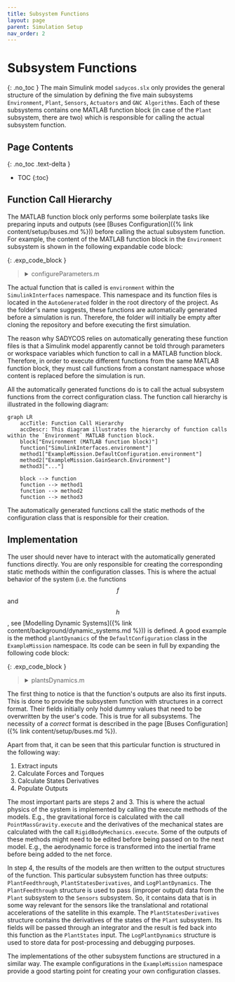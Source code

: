 ```yaml
---
title: Subsystem Functions
layout: page
parent: Simulation Setup
nav_order: 2
---
```


# Subsystem Functions
{: .no_toc }
The main Simulink model `sadycos.slx` only provides the general structure of the simulation by defining the five main subsystems `Environment`, `Plant`, `Sensors`, `Actuators` and `GNC Algorithms`.
Each of these subsystems contains one MATLAB function block (in case of the `Plant` subsystem, there are two) which is responsible for calling the actual subsystem function. 

## Page Contents
{: .no_toc .text-delta }

- TOC
{:toc}

## Function Call Hierarchy
The MATLAB function block only performs some boilerplate tasks like preparing inputs and outputs (see [Buses Configuration]({% link content/setup/buses.md %})) before calling the actual subsystem function.
For example, the content of the MATLAB function block in the `Environment` subsystem is shown in the following expandable code block:

{: .exp_code_block }
> <details closed markdown="block">
> <summary>configureParameters.m</summary>
> ```matlab
> function [EnvironmentConditions, ...
>             LogEnvironment, ...
>             EnvironmentStatesDerivatives] ...
>             = Environment(PlantOutputs, ...
>                             simulation_time__s, ...
>                             EnvironmentStates, ...
>                             Parameters, ...
>                             BusTemplates)
> 
> %% Parameters Abbreviations
> ParametersEnvironment = Parameters.Environment;
> 
> %% Initialize Bus Outputs
> EnvironmentConditions = BusTemplates.EnvironmentConditions;
> LogEnvironment = BusTemplates.LogEnvironment;
> EnvironmentStatesDerivatives = BusTemplates.EnvironmentStates;
> 
> %% Call Function
> [EnvironmentConditions, ...
>     LogEnvironment, ...
>     EnvironmentStatesDerivatives] ...
>     = SimulinkInterfaces.environment(EnvironmentConditions, ...
>                                         LogEnvironment, ...
>                                         EnvironmentStatesDerivatives, ...
>                                         PlantOutputs, ...
>                                         simulation_time__s, ...
>                                         EnvironmentStates, ...
>                                         ParametersEnvironment);
> end
> ```
> </details>

The actual function that is called is `environment` within the `SimulinkInterfaces` namespace.
This namespace and its function files is located in the `AutoGenerated` folder in the root directory of the project.
As the folder's name suggests, these functions are automatically generated before a simulation is run.
Therefore, the folder will initially be empty after cloning the repository and before executing the first simulation.

The reason why SADYCOS relies on automatically generating these function files is that a Simulink model apparently cannot be told through parameters or workspace variables which function to call in a MATLAB function block.
Therefore, in order to execute different functions from the same MATLAB function block, they must call functions from a constant namespace whose content is replaced before the simulation is run.

All the automatically generated functions do is to call the actual subsystem functions from the correct configuration class.
The function call hierarchy is illustrated in the following diagram:
```mermaid
graph LR
    accTitle: Function Call Hierarchy
    accDescr: This diagram illustrates the hierarchy of function calls within the `Environment` MATLAB function block.
    block["Environment (MATLAB function block)"]
    function["SimulinkInterfaces.environment"]
    method1["ExampleMission.DefaultConfiguration.environment"]
    method2["ExampleMission.GainSearch.Environment"]
    method3["..."]

    block --> function
    function --> method1
    function --> method2
    function --> method3
```

The automatically generated functions call the static methods of the configuration class that is responsible for their creation.

## Implementation
The user should never have to interact with the automatically generated functions directly.
You are only responsible for creating the corresponding static methods within the configuration classes.
This is where the actual behavior of the system (i.e. the functions $$f$$ and $$h$$, see [Modelling Dynamic Systems]({% link content/background/dynamic_systems.md %})) is defined.
A good example is the method `plantDynamics` of the `DefaultConfiguration` class in the `ExampleMission` namespace.
Its code can be seen in full by expanding the following code block:

{: .exp_code_block }
> <details closed markdown="block">
> <summary>plantsDynamics.m</summary>
> ```matlab
> function [PlantFeedthrough, ...
>             LogPlantDynamics, ...    
>             PlantStatesDerivatives] ...
>             = plantDynamics(PlantFeedthrough, ...
>                                 LogPlantDynamics, ...
>                                 PlantStatesDerivatives, ...
>                                 EnvironmentConditions, ...
>                                 ActuatorsOutputs, ...
>                                 PlantStates, ...
>                                 ParametersPlant)
> 
> %% Abbreviations
> 
> % States
> velocity_BI_I__m_per_s = PlantStates.RigidBody.velocity_BI_I__m_per_s;
> attitude_quaternion_BI = PlantStates.RigidBody.attitude_quaternion_BI;
> angular_velocity_BI_B__rad_per_s = PlantStates.RigidBody.angular_velocity_BI_B__rad_per_s;
> rw_angular_velocities__rad_per_s = PlantStates.ReactionWheels.angular_velocities__rad_per_s;
> 
> % Environment Conditions
> gravitational_acceleration_I__m_per_s2 = EnvironmentConditions.EarthGravitationalField.gravitational_acceleration_I__m_per_s2;
> atmosphere_mass_density__kg_per_m3 = EnvironmentConditions.EarthAtmosphere.mass_density__kg_per_m3;
> atmosphere_number_density__1_per_m3 = EnvironmentConditions.EarthAtmosphere.number_density__1_per_m3;
> atmosphere_temperature__K = EnvironmentConditions.EarthAtmosphere.temperature__K;
> magnetic_field_I__T = EnvironmentConditions.EarthMagneticField.magnetic_field_I__T;
> 
> % Actuators
> magnetic_dipole_moment_B__A_m2 = ActuatorsOutputs.MagneticTorquers.magnetic_dipole_moment_B__A_m2;
> rw_torque_commands__N_m = ActuatorsOutputs.ReactionWheels.torque_commands__N_m;
> 
> %% Forces and Torques
> 
> % Gravity
> gravitational_force_I__N = PointMassGravity.execute(gravitational_acceleration_I__m_per_s2, ...
>                                                                 ParametersPlant.PointMassGravity);
> 
> % Aerodynamics
> [aerodynamic_force_B__N, aerodynamic_torque_B_B__Nm] ...
>     = SimplifiedVleoAerodynamics.execute(attitude_quaternion_BI, ...
>                                             angular_velocity_BI_B__rad_per_s, ...
>                                             velocity_BI_I__m_per_s, ...
>                                             zeros(3,1), ...
>                                             atmosphere_mass_density__kg_per_m3, ...
>                                             atmosphere_number_density__1_per_m3, ...
>                                             atmosphere_temperature__K, ...
>                                             zeros(5,1), ...
>                                             ParametersPlant.SimplifiedVleoAerodynamics);
> aerodynamic_force_I__N = smu.unitQuat.att.transformVector(smu.unitQuat.invert(attitude_quaternion_BI), aerodynamic_force_B__N);
> 
> % Magnetics
> magnetic_field_B__T = smu.unitQuat.att.transformVector(attitude_quaternion_BI, magnetic_field_I__T);
> magnetic_torque_B_B__N_m = MagneticDipoleTorque.execute(magnetic_dipole_moment_B__A_m2, ...
>                                                         magnetic_field_B__T);
> 
> % Reaction Wheel Array
> [rw_angular_velocities_derivative__rad_per_s2, ...
>     reaction_torque_B_B__N_m, ...
>     gyroscopic_torque_B_B__N_m] ...
>     = RateLimitedReactionWheels.execute(rw_torque_commands__N_m, ...
>                                         angular_velocity_BI_B__rad_per_s, ...
>                                         rw_angular_velocities__rad_per_s, ...
>                                         ParametersPlant.RateLimitedReactionWheels);
> 
> %% Sum forces and torques
> net_force_I__N = gravitational_force_I__N + aerodynamic_force_I__N;
> net_torque_B_B__N_m = aerodynamic_torque_B_B__Nm + magnetic_torque_B_B__N_m + reaction_torque_B_B__N_m + gyroscopic_torque_B_B__N_m;
> 
> %% Mechanics
> % Rigid Body
> [position_derivative_BI_I__m_per_s, ...
>     velocity_derivative_BI_I__m_per_s2, ...
>     attitude_quaternion_derivative__1_per_s, ...
>     angular_velocity_derivative_BI_B__rad_per_s2] ...
>     = RigidBodyMechanics.execute(net_force_I__N, ...
>                                     net_torque_B_B__N_m, ...
>                                     velocity_BI_I__m_per_s, ...
>                                     attitude_quaternion_BI, ...
>                                     angular_velocity_BI_B__rad_per_s, ...
>                                     ParametersPlant.RigidBodyMechanics);
> 
> %% Feedthrough Output
> PlantFeedthrough.RigidBodyAccelerations.acceleration_BI_I__m_per_s2 = velocity_derivative_BI_I__m_per_s2;
> PlantFeedthrough.RigidBodyAccelerations.rotational_acceleration_BI_B__rad_per_s2 = angular_velocity_derivative_BI_B__rad_per_s2;
> 
> %% States Derivatives
> PlantStatesDerivatives.RigidBody.position_BI_I__m = position_derivative_BI_I__m_per_s;
> PlantStatesDerivatives.RigidBody.velocity_BI_I__m_per_s = velocity_derivative_BI_I__m_per_s2;
> PlantStatesDerivatives.RigidBody.attitude_quaternion_BI = attitude_quaternion_derivative__1_per_s;
> PlantStatesDerivatives.RigidBody.angular_velocity_BI_B__rad_per_s = angular_velocity_derivative_BI_B__rad_per_s2;
> PlantStatesDerivatives.ReactionWheels.angular_velocities__rad_per_s = rw_angular_velocities_derivative__rad_per_s2;
> 
> %% Log relevant data
> LogPlantDynamics.PlantFeedthrough = PlantFeedthrough;
> LogPlantDynamics.PlantStatesDerivatives = PlantStatesDerivatives;
> LogPlantDynamics.PlantStates = PlantStates;
> LogPlantDynamics.Forces.net_force_I__N = net_force_I__N;
> LogPlantDynamics.Forces.gravitational_force_I__N = gravitational_force_I__N;
> LogPlantDynamics.Forces.aerodynamic_force_B__N = aerodynamic_force_B__N;
> LogPlantDynamics.Torques.net_torque_B_B__N_m = net_torque_B_B__N_m;
> LogPlantDynamics.Torques.aerodynamic_torque_B_B__Nm = aerodynamic_torque_B_B__Nm;
> LogPlantDynamics.Torques.magnetic_torque_B_B__N_m = magnetic_torque_B_B__N_m;
> LogPlantDynamics.Torques.reaction_torque_B_B__N_m = reaction_torque_B_B__N_m;
> LogPlantDynamics.Torques.gyroscopic_torque_B_B__N_m = gyroscopic_torque_B_B__N_m;
> 
> end
> ```
> </details>

The first thing to notice is that the function's outputs are also its first inputs.
This is done to provide the subsystem function with structures in a correct format.
Their fields initially only hold dummy values that need to be overwritten by the user's code. 
This is true for all subsystems.
The necessity of a _correct_ format is described in the page [Buses Configuration]({% link content/setup/buses.md %}).

Apart from that, it can be seen that this particular function is structured in the following way:
1. Extract inputs
2. Calculate Forces and Torques
3. Calculate States Derivatives
4. Populate Outputs

The most important parts are steps 2 and 3.
This is where the actual physics of the system is implemented by calling the execute methods of the models.
E.g., the gravitational force is calculated with the call `PointMassGravity.execute` and the derivatives of the mechanical states are calculated with the call `RigidBodyMechanics.execute`.
Some of the outputs of these methods might need to be edited before being passed on to the next model.
E.g., the aerodynamic force is transformed into the inertial frame before being added to the net force.

In step 4, the results of the models are then written to the output structures of the function.
This particular subsystem function has three outputs: `PlantFeedthrough`, `PlantStatesDerivatives`, and `LogPlantDynamics`.
The `PlantFeedthrough` structure is used to pass (improper output) data from the `Plant` subsystem to the `Sensors` subsystem.
So, it contains data that is in some way relevant for the sensors like the translational and rotational accelerations of the satellite in this example. 
The `PlantStatesDerivatives` structure contains the derivatives of the states of the `Plant` subsystem.
Its fields will be passed through an integrator and the result is fed back into this function as the `PlantStates` input.
The `LogPlantDynamics` structure is used to store data for post-processing and debugging purposes.

The implementations of the other subsystem functions are structured in a similar way.
The example configurations in the `ExampleMission` namespace provide a good starting point for creating your own configuration classes.